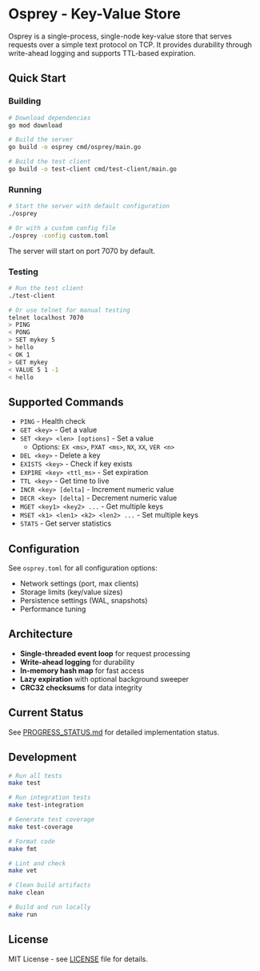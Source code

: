 # Osprey - Key-Value Store

Osprey is a single-process, single-node key-value store that serves requests over a simple text protocol on TCP. It provides durability through write-ahead logging and supports TTL-based expiration.

## Quick Start

### Building

```bash
# Download dependencies
go mod download

# Build the server
go build -o osprey cmd/osprey/main.go

# Build the test client
go build -o test-client cmd/test-client/main.go
```

### Running

```bash
# Start the server with default configuration
./osprey

# Or with a custom config file
./osprey -config custom.toml
```

The server will start on port 7070 by default.

### Testing

```bash
# Run the test client
./test-client

# Or use telnet for manual testing
telnet localhost 7070
> PING
< PONG
> SET mykey 5
> hello
< OK 1
> GET mykey
< VALUE 5 1 -1
< hello
```

## Supported Commands

- `PING` - Health check
- `GET <key>` - Get a value
- `SET <key> <len> [options]` - Set a value
  - Options: `EX <ms>`, `PXAT <ms>`, `NX`, `XX`, `VER <n>`
- `DEL <key>` - Delete a key
- `EXISTS <key>` - Check if key exists
- `EXPIRE <key> <ttl_ms>` - Set expiration
- `TTL <key>` - Get time to live
- `INCR <key> [delta]` - Increment numeric value
- `DECR <key> [delta]` - Decrement numeric value
- `MGET <key1> <key2> ...` - Get multiple keys
- `MSET <k1> <len1> <k2> <len2> ...` - Set multiple keys
- `STATS` - Get server statistics

## Configuration

See `osprey.toml` for all configuration options:

- Network settings (port, max clients)
- Storage limits (key/value sizes)
- Persistence settings (WAL, snapshots)
- Performance tuning

## Architecture

- **Single-threaded event loop** for request processing
- **Write-ahead logging** for durability
- **In-memory hash map** for fast access
- **Lazy expiration** with optional background sweeper
- **CRC32 checksums** for data integrity

## Current Status

See [PROGRESS_STATUS.md](PROGRESS_STATUS.md) for detailed implementation status.

## Development

```bash
# Run all tests
make test

# Run integration tests
make test-integration

# Generate test coverage
make test-coverage

# Format code
make fmt

# Lint and check
make vet

# Clean build artifacts
make clean

# Build and run locally
make run
```

## License

MIT License - see [LICENSE](LICENSE) file for details.